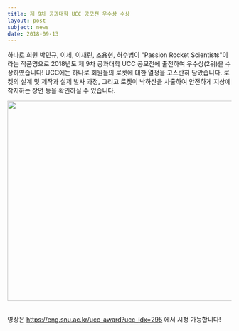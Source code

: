 ```yaml
---
title: 제 9차 공과대학 UCC 공모전 우수상 수상
layout: post
subject: news
date: 2018-09-13
---
```

하나로 회원 박민규, 이세, 이재린, 조용현, 허수범이 "Passion Rocket Scientists"이라는 작품명으로 2018년도 제 9차 공과대학 UCC 공모전에 출전하여 우수상(2위)을 수상하였습니다! UCC에는 하나로 회원들의 로켓에 대한 열정을 고스란히 담았습니다. 로켓의 설계 및 제작과 실제 발사 과정, 그리고 로켓이 낙하산을 사출하여 안전하게 지상에 착지하는 장면 등을 확인하실 수 있습니다.

<img src="https://github.com/Sally271/hanaro.github.io/blob/master/assets/UCC%20%EA%B3%B5%EB%AA%A8%EC%A0%84%20%EC%83%81.jpg?raw=true" width="598" height="450"/>
<br/><br/>

영상은 https://eng.snu.ac.kr/ucc_award?ucc_idx=295 에서 시청 가능합니다!
